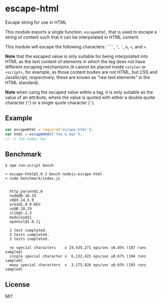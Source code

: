
# escape-html

  Escape string for use in HTML

This module exports a single function, `escapeHtml`, that is used to escape
a string of content such that it can be interpolated in HTML content.

This module will escape the following characters: `````, `"`, `'`, `&`, `<`, and `>`.

**Note** that the escaped value is only suitable for being interpolated into
HTML as the text content of elements in which the tag does not have different
escaping mechanisms (it cannot be placed inside `<style>` or `<script>`, for
example, as those content bodies are not HTML, but CSS and JavaScript,
respectively; these are known as "raw text elements" in the HTML standard).

**Note** when using the escaped value within a tag, it is only suitable as
the value of an attribute, where the value is quoted with either a double
quote character (`"`) or a single quote character (`'`).

## Example

```js
var escapeHtml = require('escape-html');
var html = escapeHtml('foo & bar');
// -> foo &amp; bar
```

## Benchmark

```
$ npm run-script bench

> escape-html@1.0.3 bench nodejs-escape-html
> node benchmark/index.js


  http_parser@1.0
  node@0.10.33
  v8@3.14.5.9
  ares@1.9.0-DEV
  uv@0.10.29
  zlib@1.2.3
  modules@11
  openssl@1.0.1j

  1 test completed.
  2 tests completed.
  3 tests completed.

  no special characters    x 19,435,271 ops/sec ±0.85% (187 runs sampled)
  single special character x  6,132,421 ops/sec ±0.67% (194 runs sampled)
  many special characters  x  3,175,826 ops/sec ±0.65% (193 runs sampled)
```

## License

  MIT
